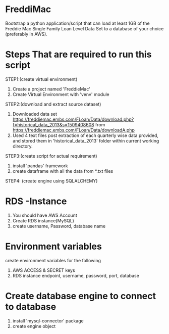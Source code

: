 # FreddiMac
Bootstrap a python application/script that can load at least 1GB of the Freddie Mac Single Family Loan Level Data Set to a database of your choice (preferably in AWS). 


# Steps That are required to run this script

STEP1:(create virtual environment)
1. Create a project named 'FreddieMac'
2. Create Virtual Environment with 'venv' module 

STEP2:(download and extract source dataset)
1. Downloaded data set https://freddiemac.embs.com/FLoan/Data/download.php?f=historical_data_2013&s=1509408608 from https://freddiemac.embs.com/FLoan/Data/downloadA.php
2. Used 4 text files post extraction of each quarterly wise data provided, and stored them in 'historical_data_2013' folder within current working directory.

STEP3:(create script for actual requirement)

1. install 'pandas' framework
2. create dataframe with all the data from *.txt files

STEP4: (create engine using SQLALCHEMY)

# RDS -Instance

1. You should have AWS Account
2. Create RDS instance(MySQL)
3. create username, Password, database name

# Environment variables

create environment variables for the following

1. AWS ACCESS & SECRET keys
2. RDS instance endpoint, username, password, port, database

# Create database engine to connect to database

1. install 'mysql-connector' package
2. create engine object






